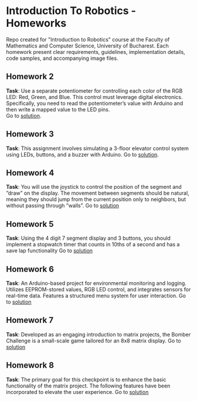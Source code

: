 # Introduction To Robotics - Homeworks
Repo created for "Introduction to Robotics" course at the Faculty of Mathematics and Computer Science, University of Bucharest. Each homework present clear requirements, guidelines, implementation details, code samples, and accompanying image files.

## Homework 2
**Task**: Use a separate potentiometer for controlling each color of the RGB LED: Red, Green, and Blue. This control must leverage digital electronics. Specifically, you need to read the potentiometer’s value with Arduino and then write a mapped value to the LED pins.\
Go to [solution](./Homework2/README.md).

## Homework 3
**Task**: This assignment involves simulating a 3-floor elevator control system using LEDs, buttons, and a buzzer with Arduino.
Go to [solution](./Homework3/README.md).

## Homework 4
**Task**: You will use the joystick to control the position of the segment and ”draw” on the display. The movement between segments should be natural, meaning they should jump from the current position only to neighbors, but without passing through ”walls”.
Go to [solution](./Homework4/README.md)

## Homework 5
**Task**: Using the 4 digit 7 segment display and 3 buttons, you should implement a stopwatch timer that counts in 10ths of a second and has a save lap functionality
Go to [solution](./Homework5/README.md)

## Homework 6
**Task**: An Arduino-based project for environmental monitoring and logging. Utilizes EEPROM-stored values, RGB LED control, and integrates sensors for real-time data. Features a structured menu system for user interaction.
Go to [solution](./Homework6/README.md)

## Homework 7
**Task**: Developed as an engaging introduction to matrix projects, the Bomber Challenge is a small-scale game tailored for an 8x8 matrix display.
Go to [solution](./Homework7/README.md)

## Homework 8
**Task**: The primary goal for this checkpoint is to enhance the basic functionality of the matrix project. The following features have been incorporated to elevate the user experience. Go to [solution](./Homework8/README.md)